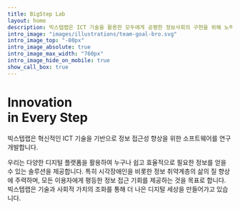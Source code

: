 ```yaml
---
title: BigStep Lab
layout: home
description: 빅스텝랩은 ICT 기술을 활용한 모두에게 공평한 정보사회의 구현을 위해 노력합니다.
intro_image: "images/illustrations/team-goal-bro.svg"
intro_image_top: "-80px"
intro_image_absolute: true
intro_image_max_width: "760px"
intro_image_hide_on_mobile: true
show_call_box: true
---
```


# Innovation<br/>in Every Step

빅스텝랩은 혁신적인 ICT 기술을 기반으로 정보 접근성 향상을 위한 소프트웨어를 연구 개발합니다.

우리는 다양한 디지털 플랫폼을 활용하여 누구나 쉽고 효율적으로 필요한 정보를 얻을 수 있는 솔루션을 제공합니다. 특히 시각장애인을 비롯한 정보 취약계층의 삶의 질 향상에 주력하며, 모든 이용자에게 평등한 정보 접근 기회를 제공하는 것을 목표로 합니다. 빅스텝랩은 기술과 사회적 가치의 조화를 통해 더 나은 디지털 세상을 만들어가고 있습니다.